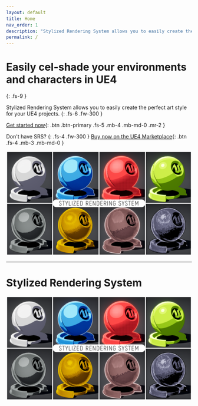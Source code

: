 ```yaml
---
layout: default
title: Home
nav_order: 1
description: "Stylized Rendering System allows you to easily create the perfect art style for your projects."
permalink: /
---
```


# Easily cel-shade your environments and characters in UE4
{: .fs-9 }

Stylized Rendering System allows you to easily create the perfect art style for your UE4 projects.
{: .fs-6 .fw-300 }

[Get started now](getting_started){: .btn .btn-primary .fs-5 .mb-4 .mb-md-0 .mr-2 }

Don't have SRS?
{: .fs-4 .fw-300 }
[Buy now on the UE4 Marketplace](https://unrealengine.com/marketplace/en-US/store){: .btn .fs-4 .mb-3 .mb-md-0 }

![Image](assets/gallery_overview_1_name.png)

---
# Stylized Rendering System

![Image](assets/gallery_overview_1_name.png)
